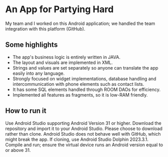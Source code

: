 # An App for Partying Hard
My team and I worked on this Android application; we handled the team integration with this platform (GitHub).

## Some highlights
- The app's business logic is entirely written in JAVA.
- The layout and visuals are implemented in XML.
- Strings and values are set separately so anyone can translate the app easily into any language.
- Strongly focused on widget implementations, database handling and intercommunication with phone elements such as contact lists.
- It has some SQL elements handled through ROOM DAOs for efficiency.
- Implemented all features as fragments, so it is low-RAM friendly.

## How to run it
Use Android Studio supporting Android Version 31 or higher.
Download the repository and import it to your Android Studio.
Please choose to download rather than clone. Android Studio does not behave well with GitHub, which might break the app. If cloning, use Android Studio Dolphin 2023.3.1.
Compile and run; ensure the virtual device runs an Android version equal to or above 31.
